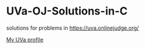 # UVa-OJ-Solutions-in-C
solutions for problems in https://uva.onlinejudge.org/

[My UVa profile](https://uhunt.onlinejudge.org/id/947967)
